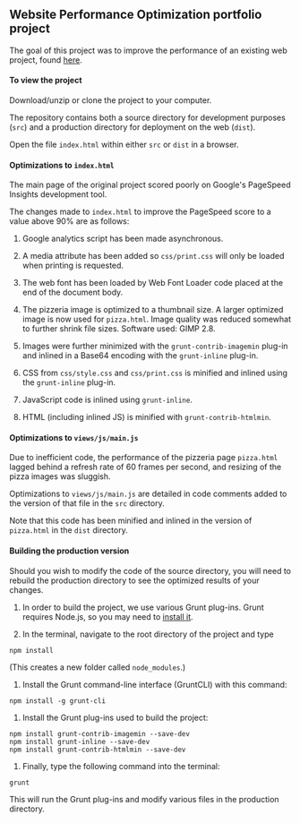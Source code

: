 ## Website Performance Optimization portfolio project

The goal of this project was to improve the performance of an existing web
project, found
[here](https://github.com/udacity/frontend-nanodegree-mobile-portfolio).

#### To view the project

Download/unzip or clone the project to your computer.

The repository contains both a source directory for development purposes (`src`)
and a production directory for deployment on the web (`dist`).

Open the file `index.html` within either `src` or `dist` in a browser.

#### Optimizations to `index.html`

The main page of the original project scored poorly on Google's PageSpeed
Insights development tool.

The changes made to `index.html` to improve the PageSpeed score to a value
above 90% are as follows:

1. Google analytics script has been made asynchronous.

1. A media attribute has been added so `css/print.css` will only be loaded when
printing is requested.

1. The web font has been loaded by Web Font Loader code placed at the
end of the document body.

1. The pizzeria image is optimized to a thumbnail size.  A larger optimized
image is now used for `pizza.html`.  Image quality was reduced somewhat to
further shrink file sizes.  Software used: GIMP 2.8.

1. Images were further minimized with the `grunt-contrib-imagemin` plug-in and
inlined in a Base64 encoding with the `grunt-inline` plug-in.

1. CSS from `css/style.css` and `css/print.css` is minified and inlined
using the `grunt-inline` plug-in.

1. JavaScript code is inlined using `grunt-inline`.

1. HTML (including inlined JS) is minified with `grunt-contrib-htmlmin`.

#### Optimizations to `views/js/main.js`

Due to inefficient code, the performance of the pizzeria page `pizza.html`
lagged behind a refresh rate of 60 frames per second, and resizing of the
pizza images was sluggish.

Optimizations to `views/js/main.js` are detailed in code comments added
to the version of that file in the `src` directory.

Note that this code has been minified and inlined in the version of
`pizza.html` in the `dist` directory.

#### Building the production version

Should you wish to modify the code of the source directory, you will need
to rebuild the production directory to see the optimized results of your
changes.

1. In order to build the project, we use various Grunt plug-ins.  Grunt
requires Node.js, so you may need to [install it](https://nodejs.org/en/).

1. In the terminal, navigate to the root directory of the project and type

  `npm install`

  (This creates a new folder called `node_modules`.)

1. Install the Grunt command-line interface (GruntCLI) with this command:

  `npm install -g grunt-cli`

1. Install the Grunt plug-ins used to build the project:

  ```
  npm install grunt-contrib-imagemin --save-dev
  npm install grunt-inline --save-dev
  npm install grunt-contrib-htmlmin --save-dev
  ```

1. Finally, type the following command into the terminal:

  `grunt`

  This will run the Grunt plug-ins and modify various files in the
  production directory.

